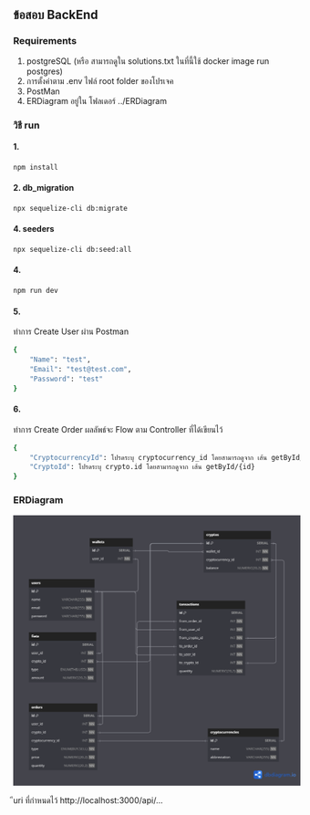 ## ข้อสอบ BackEnd
### Requirements
1. postgreSQL (หรือ สามารถดูใน solutions.txt ในที่นี้ใช้ docker image run postgres)
2. การตั้งค่าตาม .env ไฟล์ root folder ของโปรเจค
3. PostMan
4. ERDiagram อยู่ใน โฟลเดอร์ ../ERDiagram

### วิธี run
#### 1.
```bash
npm install
```

#### 2. db_migration 
```bash
npx sequelize-cli db:migrate
```

#### 4. seeders
```bash
npx sequelize-cli db:seed:all
```

#### 4.
```bash
npm run dev
```

#### 5.
ทำการ Create User ผ่าน Postman
```bash
{
    "Name": "test",
    "Email": "test@test.com",
    "Password": "test"
}
```
#### 6.
ทำการ Create Order ผลลัพธ์จะ Flow ตาม Controller ที่ได้เขียนไว้
```bash
{
    "CryptocurrencyId": โปรดระบุ cryptocurrency_id โดยสามารถดูจาก เส้น getById/{id},
    "CryptoId": โปรดระบุ crypto.id โดยสามารถดูจาก เส้น getById/{id}
}
```

### ERDiagram
![Alt text](ERDiagram/erdiagram.png)

ีuri ที่กำหนดไว้ http://localhost:3000/api/...